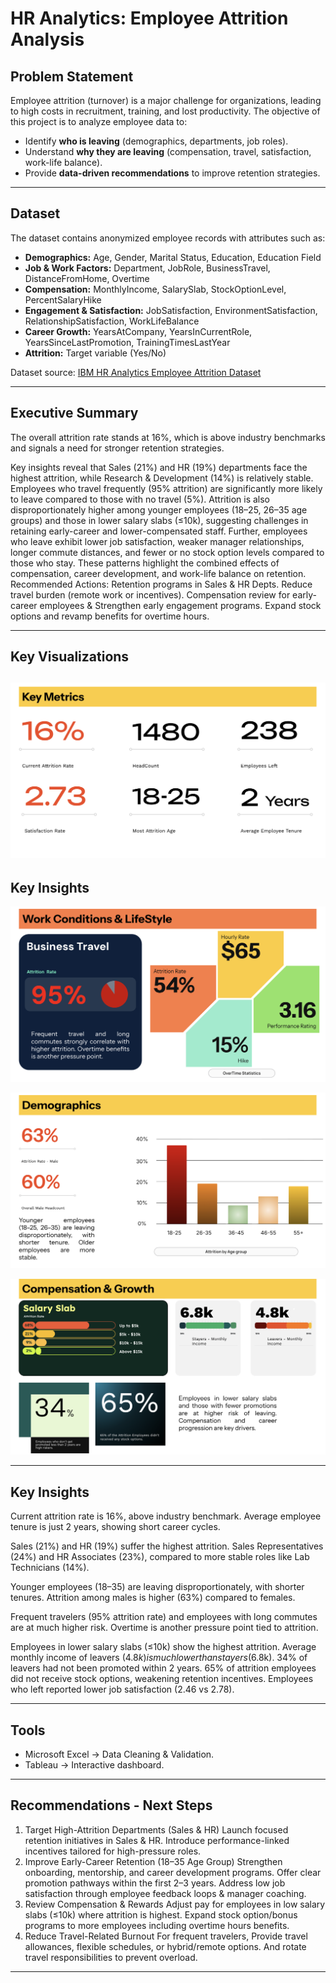 # HR Analytics: Employee Attrition Analysis

## Problem Statement

Employee attrition (turnover) is a major challenge for organizations, leading to high costs in recruitment, training, and lost productivity. The objective of this project is to analyze employee data to:

* Identify **who is leaving** (demographics, departments, job roles).
* Understand **why they are leaving** (compensation, travel, satisfaction, work-life balance).
* Provide **data-driven recommendations** to improve retention strategies.

---

## Dataset

The dataset contains anonymized employee records with attributes such as:

* **Demographics:** Age, Gender, Marital Status, Education, Education Field
* **Job & Work Factors:** Department, JobRole, BusinessTravel, DistanceFromHome, Overtime
* **Compensation:** MonthlyIncome, SalarySlab, StockOptionLevel, PercentSalaryHike
* **Engagement & Satisfaction:** JobSatisfaction, EnvironmentSatisfaction, RelationshipSatisfaction, WorkLifeBalance
* **Career Growth:** YearsAtCompany, YearsInCurrentRole, YearsSinceLastPromotion, TrainingTimesLastYear
* **Attrition:** Target variable (Yes/No)

Dataset source: [IBM HR Analytics Employee Attrition Dataset](https://www.kaggle.com/datasets/anshika2301/hr-analytics-dataset?select=HR_Analytics.csv)

---
## Executive Summary
The overall attrition rate stands at 16%, which is above industry benchmarks and signals a need for stronger retention strategies.

Key insights reveal that Sales (21%) and HR (19%) departments face the highest attrition, while Research & Development (14%) is relatively stable. 
Employees who travel frequently (95% attrition) are significantly more likely to leave compared to those with no travel (5%). 
Attrition is also disproportionately higher among younger employees (18–25, 26–35 age groups) and those in lower salary slabs (≤10k), suggesting challenges in retaining early-career and lower-compensated staff.
Further, employees who leave exhibit lower job satisfaction, weaker manager relationships, longer commute distances, and fewer or no stock option levels compared to those who stay. These patterns highlight the combined effects of compensation, career development, and work-life balance on retention.
Recommended Actions: 
Retention programs in Sales & HR Depts. 
Reduce travel burden (remote work or incentives).
Compensation review for early-career employees & Strengthen early engagement programs.
Expand stock options  and revamp benefits for overtime hours. 

---


## Key Visualizations 

![Metrics](images/metrics.png)
---
## Key Insights
![Metrics](images/i1.png) 

![Metrics](images/i2.png)

![Metrics](images/i3.png)

---
## Key Insights 

Current attrition rate is 16%, above industry benchmark.
Average employee tenure is just 2 years, showing short career cycles.

Sales (21%) and HR (19%) suffer the highest attrition.
Sales Representatives (24%) and HR Associates (23%), compared to more stable roles like Lab Technicians (14%).

Younger employees (18–35) are leaving disproportionately, with shorter tenures.
Attrition among males is higher (63%) compared to females.

Frequent travelers (95% attrition rate) and employees with long commutes are at much higher risk.
Overtime is another pressure point tied to attrition.

Employees in lower salary slabs (≤10k) show the highest attrition.
Average monthly income of leavers ($4.8k) is much lower than stayers ($6.8k).
34% of leavers had not been promoted within 2 years.
65% of attrition employees did not receive stock options, weakening retention incentives.
Employees who left reported lower job satisfaction (2.46 vs 2.78).

---
## Tools 

* Microsoft Excel → Data Cleaning & Validation.
* Tableau → Interactive dashboard.

---
## Recommendations - Next Steps

1. Target High-Attrition Departments (Sales & HR)
Launch focused retention initiatives in Sales & HR.
Introduce performance-linked incentives tailored for high-pressure roles.
2. Improve Early-Career Retention (18–35 Age Group)
Strengthen onboarding, mentorship, and career development programs.
Offer clear promotion pathways within the first 2–3 years.
Address low job satisfaction through employee feedback loops & manager coaching.
3. Review Compensation & Rewards
Adjust pay for employees in low salary slabs (≤10k) where attrition is highest.
Expand stock option/bonus programs to more employees including overtime hours benefits.
4. Reduce Travel-Related Burnout
For frequent travelers, Provide travel allowances, flexible schedules, or hybrid/remote options. And rotate travel responsibilities to prevent overload.

---

